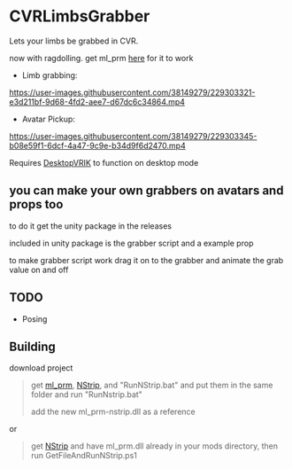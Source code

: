 # CVRLimbsGrabber

Lets your limbs be grabbed in CVR.

now with ragdolling. get ml_prm [here](https://github.com/SDraw/ml_mods_cvr/releases) for it to work

- Limb grabbing:

<https://user-images.githubusercontent.com/38149279/229303321-e3d211bf-9d68-4fd2-aee7-d67dc6c34864.mp4>
>
- Avatar Pickup:

<https://user-images.githubusercontent.com/38149279/229303345-b08e59f1-6dcf-4a47-9c9e-b34d9f6d2470.mp4>
>
Requires [DesktopVRIK](https://github.com/notakidonsteam/desktopvrik) to function on desktop mode

## you can make your own grabbers on avatars and props too

to do it get the unity package in the releases

included in unity package is the grabber script and a example prop

to make grabber script work drag it on to the grabber and animate the grab value on and off

## TODO

- Posing

## Building

download project

> get [ml_prm](https://github.com/SDraw/ml_mods_cvr/releases), [NStrip](https://github.com/bbepis/NStrip/releases), and "RunNStrip.bat" and put them in the same folder and run "RunNstrip.bat"
>
>add the new ml_prm-nstrip.dll as a reference

or

> get [NStrip](https://github.com/bbepis/NStrip/releases) and have ml_prm.dll already in your mods directory, then
> run GetFileAndRunNStrip.ps1

